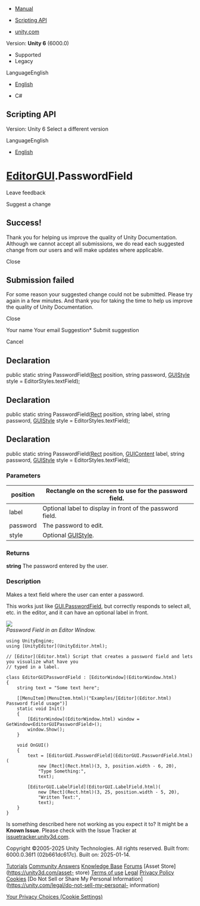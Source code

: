 [ ]()

  * [Manual](../Manual/index.html)
  * [Scripting API](../ScriptReference/index.html)

  * [unity.com](https://unity.com/)

Version: **Unity 6** (6000.0)

  * Supported
  * Legacy

LanguageEnglish

  * [English]()

  * C#

[ ](https://docs.unity3d.com)

## Scripting API

Version: Unity 6 Select a different version

LanguageEnglish

  * [English]()

#  [EditorGUI](EditorGUI.html).PasswordField

Leave feedback

Suggest a change

## Success!

Thank you for helping us improve the quality of Unity Documentation. Although
we cannot accept all submissions, we do read each suggested change from our
users and will make updates where applicable.

Close

## Submission failed

For some reason your suggested change could not be submitted. Please <a>try
again</a> in a few minutes. And thank you for taking the time to help us
improve the quality of Unity Documentation.

Close

Your name Your email Suggestion* Submit suggestion

Cancel

[ ]()

## Declaration

public static string PasswordField([Rect](Rect.html) position, string
password, [GUIStyle](GUIStyle.html) style = EditorStyles.textField);

## Declaration

public static string PasswordField([Rect](Rect.html) position, string label,
string password, [GUIStyle](GUIStyle.html) style = EditorStyles.textField);

## Declaration

public static string PasswordField([Rect](Rect.html) position,
[GUIContent](GUIContent.html) label, string password,
[GUIStyle](GUIStyle.html) style = EditorStyles.textField);

### Parameters

position | Rectangle on the screen to use for the password field.  
---|---  
label | Optional label to display in front of the password field.  
password | The password to edit.  
style | Optional [GUIStyle](GUIStyle.html).  
  
### Returns

**string** The password entered by the user.

### Description

Makes a text field where the user can enter a password.

This works just like [GUI.PasswordField](GUI.PasswordField.html), but
correctly responds to select all, etc. in the editor, and it can have an
optional label in front.  
  
![](../StaticFiles/ScriptRefImages/EditorGUIPasswordField.png)  
_Password Field in an Editor Window._

    
    
    using UnityEngine;
    using [UnityEditor](UnityEditor.html);  
      
    // [Editor](Editor.html) Script that creates a password field and lets you visualize what have you
    // typed in a label.  
      
    class EditorGUIPasswordField : [EditorWindow](EditorWindow.html)
    {
        string text = "Some text here";  
      
        [[MenuItem](MenuItem.html)("Examples/[Editor](Editor.html) Password field usage")]
        static void Init()
        {
            [EditorWindow](EditorWindow.html) window = GetWindow<EditorGUIPasswordField>();
            window.Show();
        }  
      
        void OnGUI()
        {
            text = [EditorGUI.PasswordField](EditorGUI.PasswordField.html)(
                new [Rect](Rect.html)(3, 3, position.width - 6, 20),
                "Type Something:",
                text);  
      
            [EditorGUI.LabelField](EditorGUI.LabelField.html)(
                new [Rect](Rect.html)(3, 25, position.width - 5, 20),
                "Written Text:",
                text);
        }
    }
    

Is something described here not working as you expect it to? It might be a
**Known Issue**. Please check with the Issue Tracker at
[issuetracker.unity3d.com](https://issuetracker.unity3d.com).

Copyright ©2005-2025 Unity Technologies. All rights reserved. Built from:
6000.0.36f1 (02b661dc617c). Built on: 2025-01-14.

[Tutorials](https://unity3d.com/learn) [Community
Answers](https://answers.unity3d.com) [Knowledge
Base](https://support.unity3d.com/hc/en-us)
[Forums](https://forum.unity3d.com) [Asset Store](https://unity3d.com/asset-
store) [Terms of use](https://docs.unity3d.com/Manual/TermsOfUse.html)
[Legal](https://unity.com/legal) [Privacy
Policy](https://unity.com/legal/privacy-policy)
[Cookies](https://unity.com/legal/cookie-policy) [Do Not Sell or Share My
Personal Information](https://unity.com/legal/do-not-sell-my-personal-
information)

[Your Privacy Choices (Cookie Settings)](javascript:void\(0\);)

